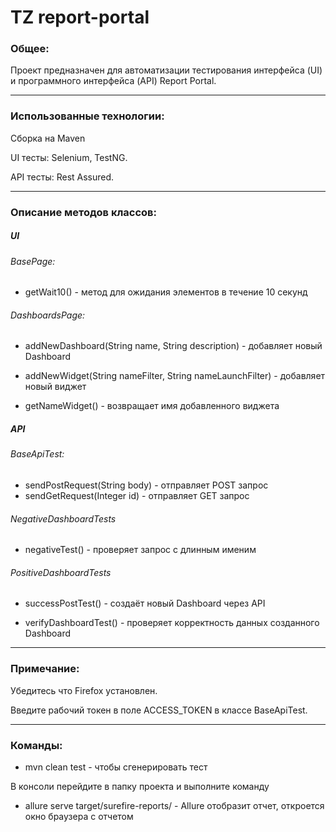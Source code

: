 # TZ report-portal
### Общее:
Проект предназначен для автоматизации тестирования интерфейса (UI) и программного интерфейса (API) Report Portal.
***

### Использованные технологии:
Сборка на Maven

UI тесты: Selenium, TestNG.
 
API тесты: Rest Assured.
***
### Описание методов классов:

 ##### UI
###### BasePage:
* getWait10() - метод для ожидания элементов в течение 10 секунд
		
###### DashboardsPage: 
* addNewDashboard(String name, String description) - добавляет новый Dashboard

* addNewWidget(String nameFilter, String nameLaunchFilter) - добавляет новый виджет

* getNameWidget() - возвращает имя добавленного виджета


 ##### API
 ###### BaseApiTest:
 * sendPostRequest(String body) - отправляет POST запрос
 * sendGetRequest(Integer id) - отправляет GET запрос

 
###### NegativeDashboardTests
* negativeTest() - проверяет запрос с длинным именим
	
###### PositiveDashboardTests
* successPostTest() - создаёт новый Dashboard через API

* verifyDashboardTest() - проверяет корректность данных созданного Dashboard
***		
### Примечание:
Убедитесь что Firefox установлен.

Введите рабочий токен в поле ACCESS_TOKEN в классе BaseApiTest.
***
### Команды:
* mvn clean test - чтобы сгенерировать тест
 
В консоли перейдите в папку проекта и выполните команду
* allure serve target/surefire-reports/ - Allure отобразит отчет, откроется окно браузера с отчетом
